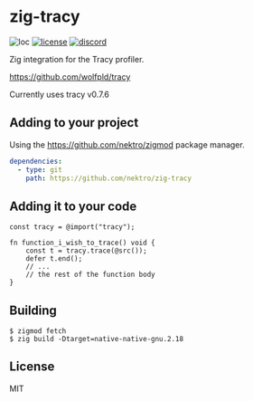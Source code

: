 # zig-tracy
![loc](https://sloc.xyz/github/nektro/zig-tracy)
[![license](https://img.shields.io/github/license/nektro/zig-tracy.svg)](https://github.com/nektro/zig-tracy/blob/master/LICENSE)
[![discord](https://img.shields.io/discord/551971034593755159.svg?logo=discord)](https://discord.gg/P6Y4zQC)

Zig integration for the Tracy profiler.

https://github.com/wolfpld/tracy

Currently uses tracy v0.7.6

## Adding to your project
Using the https://github.com/nektro/zigmod package manager.

```yml
dependencies:
  - type: git
    path: https://github.com/nektro/zig-tracy
```

## Adding it to your code
```zig
const tracy = @import("tracy");

fn function_i_wish_to_trace() void {
    const t = tracy.trace(@src());
    defer t.end();
    // ...
    // the rest of the function body
}
```

## Building
```
$ zigmod fetch
$ zig build -Dtarget=native-native-gnu.2.18
```

## License
MIT

